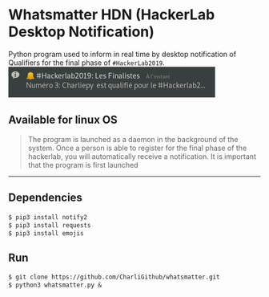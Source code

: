 # Whatsmatter HDN (HackerLab Desktop Notification)

Python program used to inform in real time by desktop notification of Qualifiers for the final phase of ```#HackerLab2019```.
![Whatsmatter about](Whatsmatter-about.png)
## Available for linux OS  
> The program is launched as a daemon in the background of the system. Once a person is able to register for the final phase of the hackerlab, you will automatically receive a notification. It is important that the program is first launched

---
## Dependencies
```console
$ pip3 install notify2  
$ pip3 install requests  
$ pip3 install emojis  
```
## Run
```console
$ git clone https://github.com/CharliGithub/whatsmatter.git
$ python3 whatsmatter.py &
```
